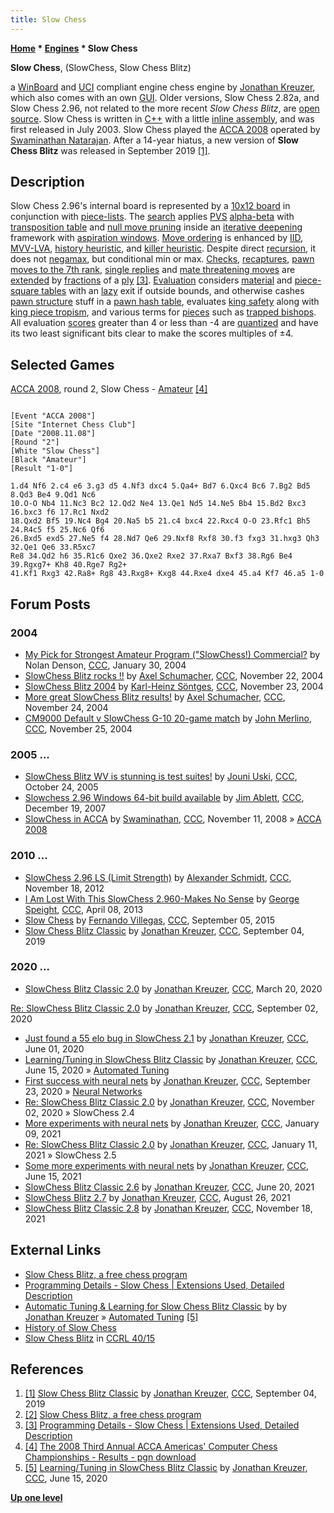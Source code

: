 ```yaml
---
title: Slow Chess
---
```

**[Home](Home "Home") \* [Engines](Engines "Engines") \* Slow Chess**


**Slow Chess**, (SlowChess, Slow Chess Blitz)  

a [WinBoard](WinBoard "WinBoard") and [UCI](UCI "UCI") compliant engine chess engine by [Jonathan Kreuzer](Jonathan_Kreuzer "Jonathan Kreuzer"), which also comes with an own [GUI](GUI "GUI"). Older versions, Slow Chess 2.82a, and Slow Chess 2.96, not related to the more recent *Slow Chess Blitz*, are [open source](Category:Open_Source "Category:Open Source"). 
Slow Chess is written in [C++](Cpp "Cpp") with a little [inline assembly](Assembly#InlineAssembly "Assembly"), and was first released in July 2003. Slow Chess played the [ACCA 2008](ACCA_2008 "ACCA 2008") operated by [Swaminathan Natarajan](Swaminathan_Natarajan "Swaminathan Natarajan"). After a 14-year hiatus, a new version of **Slow Chess Blitz** was released in September 2019 <a id="cite-note-1" href="#cite-ref-1">[1]</a>.



## Description


Slow Chess 2.96's internal board is represented by a [10x12 board](10x12_Board "10x12 Board") in conjunction with [piece-lists](Piece-Lists "Piece-Lists").
The [search](Search "Search") applies [PVS](Principal_Variation_Search "Principal Variation Search") [alpha-beta](Alpha-Beta "Alpha-Beta") with [transposition table](Transposition_Table "Transposition Table") and [null move pruning](Null_Move_Pruning "Null Move Pruning") inside an [iterative deepening](Iterative_Deepening "Iterative Deepening") framework with [aspiration windows](Aspiration_Windows "Aspiration Windows"). 
[Move ordering](Move_Ordering "Move Ordering") is enhanced by [IID](Internal_Iterative_Deepening "Internal Iterative Deepening"), [MVV-LVA](MVV-LVA "MVV-LVA"), [history heuristic](History_Heuristic "History Heuristic"), and [killer heuristic](Killer_Heuristic "Killer Heuristic"). Despite direct [recursion](Recursion "Recursion"), it does not [negamax](Negamax "Negamax"), but conditional min or max. 
[Checks](Check_Extensions "Check Extensions"), [recaptures](Recapture_Extensions "Recapture Extensions"), [pawn moves to the 7th rank](Passed_Pawn_Extensions "Passed Pawn Extensions"), [single replies](One_Reply_Extensions "One Reply Extensions") and [mate threatening moves](Mate_Threat_Extensions "Mate Threat Extensions") are [extended](Extensions "Extensions") by [fractions](Extensions#FractionalExtensions "Extensions") of a [ply](Ply "Ply") <a id="cite-note-3" href="#cite-ref-3">[3]</a>. 
[Evaluation](Evaluation "Evaluation") considers [material](Material "Material") and [piece-square tables](Piece-Square_Tables "Piece-Square Tables") with an [lazy](Lazy_Evaluation "Lazy Evaluation") exit if outside bounds, and otherwise cashes [pawn structure](Pawn_Structure "Pawn Structure") stuff in a [pawn hash table](Pawn_Hash_Table "Pawn Hash Table"), evaluates [king safety](King_Safety "King Safety") along with [king piece tropism](King_Safety#KingTropism "King Safety"), and various terms for [pieces](Evaluation_of_Pieces "Evaluation of Pieces") such as [trapped bishops](Trapped_Pieces "Trapped Pieces"). All evaluation [scores](Score "Score") greater than 4 or less than -4 are [quantized](https://en.wikipedia.org/wiki/Quantization_%28signal_processing%29) and have its two least significant bits clear to make the scores multiples of ±4.



## Selected Games


[ACCA 2008](ACCA_2008 "ACCA 2008"), round 2, Slow Chess - [Amateur](Amateur "Amateur") <a id="cite-note-4" href="#cite-ref-4">[4]</a>




```

[Event "ACCA 2008"]
[Site "Internet Chess Club"]
[Date "2008.11.08"]
[Round "2"]
[White "Slow Chess"]
[Black "Amateur"]
[Result "1-0"]

1.d4 Nf6 2.c4 e6 3.g3 d5 4.Nf3 dxc4 5.Qa4+ Bd7 6.Qxc4 Bc6 7.Bg2 Bd5 8.Qd3 Be4 9.Qd1 Nc6 
10.O-O Nb4 11.Nc3 Bc2 12.Qd2 Ne4 13.Qe1 Nd5 14.Ne5 Bb4 15.Bd2 Bxc3 16.bxc3 f6 17.Rc1 Nxd2 
18.Qxd2 Bf5 19.Nc4 Bg4 20.Na5 b5 21.c4 bxc4 22.Rxc4 O-O 23.Rfc1 Bh5 24.R4c5 f5 25.Nc6 Qf6 
26.Bxd5 exd5 27.Ne5 f4 28.Nd7 Qe6 29.Nxf8 Rxf8 30.f3 fxg3 31.hxg3 Qh3 32.Qe1 Qe6 33.R5xc7 
Re8 34.Qd2 h6 35.R1c6 Qxe2 36.Qxe2 Rxe2 37.Rxa7 Bxf3 38.Rg6 Be4 39.Rgxg7+ Kh8 40.Rge7 Rg2+ 
41.Kf1 Rxg3 42.Ra8+ Rg8 43.Rxg8+ Kxg8 44.Rxe4 dxe4 45.a4 Kf7 46.a5 1-0

```

## Forum Posts


### 2004


* [My Pick for Strongest Amateur Program ("SlowChess!) Commercial?](https://www.stmintz.com/ccc/index.php?id=345786) by Nolan Denson, [CCC](CCC "CCC"), January 30, 2004
* [SlowChess Blitz rocks !!](https://www.stmintz.com/ccc/index.php?id=397314) by [Axel Schumacher](index.php?title=Axel_Schumacher&action=edit&redlink=1 "Axel Schumacher (page does not exist)"), [CCC](CCC "CCC"), November 22, 2004
* [SlowChess Blitz 2004](https://www.stmintz.com/ccc/index.php?id=397390) by [Karl-Heinz Söntges](index.php?title=Karl-Heinz_S%C3%B6ntges&action=edit&redlink=1 "Karl-Heinz Söntges (page does not exist)"), [CCC](CCC "CCC"), November 23, 2004
* [More great SlowChess Blitz results!](https://www.stmintz.com/ccc/index.php?id=397523) by [Axel Schumacher](index.php?title=Axel_Schumacher&action=edit&redlink=1 "Axel Schumacher (page does not exist)"), [CCC](CCC "CCC"), November 24, 2004
* [CM9000 Default v SlowChess G-10 20-game match](https://www.stmintz.com/ccc/index.php?id=397717) by [John Merlino](John_Merlino "John Merlino"), [CCC](CCC "CCC"), November 25, 2004


### 2005 ...


* [SlowChess Blitz WV is stunning is test suites!](https://www.stmintz.com/ccc/index.php?id=457528) by [Jouni Uski](Jouni_Uski "Jouni Uski"), [CCC](CCC "CCC"), October 24, 2005
* [Slowchess 2.96 Windows 64-bit build available](http://www.talkchess.com/forum/viewtopic.php?t=18458) by [Jim Ablett](Jim_Ablett "Jim Ablett"), [CCC](CCC "CCC"), December 19, 2007
* [SlowChess in ACCA](http://www.talkchess.com/forum/viewtopic.php?t=24831) by [Swaminathan](Swaminathan_Natarajan "Swaminathan Natarajan"), [CCC](CCC "CCC"), November 11, 2008 » [ACCA 2008](ACCA_2008 "ACCA 2008")


### 2010 ...


* [SlowChess 2.96 LS (Limit Strength)](http://www.talkchess.com/forum/viewtopic.php?t=46052) by [Alexander Schmidt](index.php?title=Alexander_Schmidt&action=edit&redlink=1 "Alexander Schmidt (page does not exist)"), [CCC](CCC "CCC"), November 18, 2012
* [I Am Lost With This SlowChess 2.960-Makes No Sense](http://www.talkchess.com/forum3/viewtopic.php?f=6&t=47726) by [George Speight](index.php?title=George_Speight&action=edit&redlink=1 "George Speight (page does not exist)"), [CCC](CCC "CCC"), April 08, 2013
* [Slow Chess](http://www.talkchess.com/forum/viewtopic.php?t=57518) by [Fernando Villegas](Fernando_Villegas "Fernando Villegas"), [CCC](CCC "CCC"), September 05, 2015
* [Slow Chess Blitz Classic](http://www.talkchess.com/forum3/viewtopic.php?f=2&t=71721) by [Jonathan Kreuzer](Jonathan_Kreuzer "Jonathan Kreuzer"), [CCC](CCC "CCC"), September 04, 2019


### 2020 ...


* [SlowChess Blitz Classic 2.0](http://www.talkchess.com/forum3/viewtopic.php?f=2&t=73420) by [Jonathan Kreuzer](Jonathan_Kreuzer "Jonathan Kreuzer"), [CCC](CCC "CCC"), March 20, 2020


 [Re: SlowChess Blitz Classic 2.0](http://www.talkchess.com/forum3/viewtopic.php?f=2&t=73420&start=42) by [Jonathan Kreuzer](Jonathan_Kreuzer "Jonathan Kreuzer"), [CCC](CCC "CCC"), September 02, 2020
* [Just found a 55 elo bug in SlowChess 2.1](http://www.talkchess.com/forum3/viewtopic.php?f=7&t=74066) by [Jonathan Kreuzer](Jonathan_Kreuzer "Jonathan Kreuzer"), [CCC](CCC "CCC"), June 01, 2020
* [Learning/Tuning in SlowChess Blitz Classic](http://www.talkchess.com/forum3/viewtopic.php?f=7&t=74184) by [Jonathan Kreuzer](Jonathan_Kreuzer "Jonathan Kreuzer"), [CCC](CCC "CCC"), June 15, 2020 » [Automated Tuning](Automated_Tuning "Automated Tuning")
* [First success with neural nets](http://www.talkchess.com/forum3/viewtopic.php?f=7&t=75190) by [Jonathan Kreuzer](Jonathan_Kreuzer "Jonathan Kreuzer"), [CCC](CCC "CCC"), September 23, 2020 » [Neural Networks](Neural_Networks "Neural Networks")
* [Re: SlowChess Blitz Classic 2.0](http://www.talkchess.com/forum3/viewtopic.php?f=2&t=73420&start=55) by [Jonathan Kreuzer](Jonathan_Kreuzer "Jonathan Kreuzer"), [CCC](CCC "CCC"), November 02, 2020 » SlowChess 2.4
* [More experiments with neural nets](http://www.talkchess.com/forum3/viewtopic.php?f=7&t=76263) by [Jonathan Kreuzer](Jonathan_Kreuzer "Jonathan Kreuzer"), [CCC](CCC "CCC"), January 09, 2021
* [Re: SlowChess Blitz Classic 2.0](http://www.talkchess.com/forum3/viewtopic.php?f=2&t=73420&start=73) by [Jonathan Kreuzer](Jonathan_Kreuzer "Jonathan Kreuzer"), [CCC](CCC "CCC"), January 11, 2021 » SlowChess 2.5
* [Some more experiments with neural nets](http://www.talkchess.com/forum3/viewtopic.php?f=7&t=77492) by [Jonathan Kreuzer](Jonathan_Kreuzer "Jonathan Kreuzer"), [CCC](CCC "CCC"), June 15, 2021
* [SlowChess Blitz Classic 2.6](http://www.talkchess.com/forum3/viewtopic.php?f=2&t=73420&start=94) by [Jonathan Kreuzer](Jonathan_Kreuzer "Jonathan Kreuzer"), [CCC](CCC "CCC"), June 20, 2021
* [SlowChess Blitz 2.7](https://www.talkchess.com/forum3/viewtopic.php?f=2&t=73420&start=109) by [Jonathan Kreuzer](Jonathan_Kreuzer "Jonathan Kreuzer"), [CCC](CCC "CCC"), August 26, 2021
* [SlowChess Blitz Classic 2.8](https://www.talkchess.com/forum3/viewtopic.php?f=2&t=73420&start=129) by [Jonathan Kreuzer](Jonathan_Kreuzer "Jonathan Kreuzer"), [CCC](CCC "CCC"), November 18, 2021


## External Links


* [Slow Chess Blitz, a free chess program](https://www.3dkingdoms.com/chess/slow.htm)
* [Programming Details - Slow Chess | Extensions Used, Detailed Description](https://www.3dkingdoms.com/chess/implementation.htm)
* [Automatic Tuning & Learning for Slow Chess Blitz Classic](https://www.3dkingdoms.com/chess/learning.html) by by [Jonathan Kreuzer](Jonathan_Kreuzer "Jonathan Kreuzer") » [Automated Tuning](Automated_Tuning "Automated Tuning") <a id="cite-note-5" href="#cite-ref-5">[5]</a>
* [History of Slow Chess](https://www.3dkingdoms.com/chess/history.htm)
* [Slow Chess Blitz](http://ccrl.chessdom.com/ccrl/4040/cgi/compare_engines.cgi?family=Slow%20Chess&print=Rating+list&print=Results+table&print=LOS+table&print=Ponder+hit+table&print=Eval+difference+table&print=Comopp+gamenum+table&print=Overlap+table&print=Score+with+common+opponents) in [CCRL 40/15](CCRL "CCRL")


## References


1. <a id="cite-ref-1" href="#cite-note-1">[1]</a> [Slow Chess Blitz Classic](http://www.talkchess.com/forum3/viewtopic.php?f=2&t=71721) by [Jonathan Kreuzer](Jonathan_Kreuzer "Jonathan Kreuzer"), [CCC](CCC "CCC"), September 04, 2019
2. <a id="cite-ref-2" href="#cite-note-2">[2]</a> [Slow Chess Blitz, a free chess program](http://www.3dkingdoms.com/chess/slow.htm)
3. <a id="cite-ref-3" href="#cite-note-3">[3]</a> [Programming Details - Slow Chess | Extensions Used, Detailed Description](http://www.3dkingdoms.com/chess/implementation.htm)
4. <a id="cite-ref-4" href="#cite-note-4">[4]</a> [The 2008 Third Annual ACCA Americas' Computer Chess Championships - Results - pgn download](http://compchess.org/ACCAChampionships/ACCA2008Championships/2008ACCCResults.html)
5. <a id="cite-ref-5" href="#cite-note-5">[5]</a> [Learning/Tuning in SlowChess Blitz Classic](http://www.talkchess.com/forum3/viewtopic.php?f=7&t=74184) by [Jonathan Kreuzer](Jonathan_Kreuzer "Jonathan Kreuzer"), [CCC](CCC "CCC"), June 15, 2020

**[Up one level](Engines "Engines")**







 
